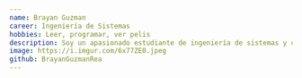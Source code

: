 ```yaml
---
name: Brayan Guzman
career: Ingeniería de Sistemas 
hobbies: Leer, programar, ver pelis
description: Soy un apasionado estudiante de ingeniería de sistemas y creador de contenido educativo, comprometido con el aprendizaje continuo, la enseñanza tecnológica y el impacto social positivas.
image: https://i.imgur.com/6x77ZE0.jpeg
github: BrayanGuzmanRea
---
```

